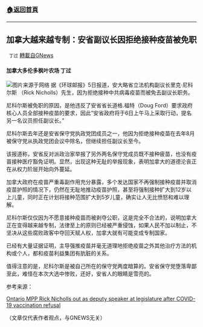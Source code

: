 ###  [:house:返回首頁](https://github.com/ourhimalayas/txt)
---


## 加拿大越来越专制：安省副议长因拒绝接种疫苗被免职
` 丁过` [轉載自GNews](https://gnews.org/zh-hans/1575792/)

#### 加拿大多伦多枫叶农场  丁过
![](https://assets.gnews.org/wp-content/uploads/2021/10/截屏2021-10-05-下午8.33.40.png)图片来源于网络
据《环球邮报》5日报道，安大略省立法机构副议长里克·尼科尔斯 （Rick Nicholls）先生，因为拒绝接种中共病毒疫苗而被免去副议长职务。

尼科尔斯被免职的原因，是他违反了安省省长道格.福特（Doug Ford）要求政府核心人员全部接种疫苗的要求，因此“安省政府将于6日上午马上采取行动，提名另一名议员担任副议长。”

尼科尔斯去年还是安省保守党执政党团成员之一，他因为拒绝接种疫苗在去年8月被保守党从执政党团会议中除名，但继续担任副议长至今。

该报道称，安省反对派政治家举报了另外两名保守党成员既不接种疲苗，也没有疫苗接种医疗豁免证明。显然，出现这种无耻的举报现象，表明加拿大的道德沦丧正在从权力阶层开始向外蔓延。

加拿大政府在疫苗严重毒副作用充分暴露，多个发达国家不再强制接种疫苗并取消疫苗护照的情况下，仍然在无耻地推动疫苗护照，甚至将强制接种扩大到12岁以上儿童，同时正在计划将接种范围扩大到5岁儿童，确实让人无比愤怒和难以理解。

尼科尔斯仅仅因为不愿意接种疫苗而被剥夺公职，这是完全不合法的，说明加拿大正在变得越来越专制，法律至上的原则已经被严重侵蚀，如果人民不加以制止，不坚决从这些腐败政客中夺回天赋人权，加拿大就有可能变成专制国家。

已经有大量证据证明，主导强推疫苗并毫无道理地拒绝疫苗之外其他治疗方法的机构或个人，都和疫苗利益集团有肮脏的关系。

值得注意的是，尼科尔斯是被自己所在的保守党两度暗算的。安省保守党堕落卑鄙至此，难怪在本次大选中惨败，还好，安省人的眼睛是雪亮的。

参考来源：

[Ontario MPP Rick Nicholls out as deputy speaker at legislature after COVID-19 vaccination refusal](https://www.theglobeandmail.com/canada/article-ontario-mpp-rick-nicholls-out-as-deputy-speaker-at-legislature-after/)

（文章仅代表作者观点，与GNEWS无关）
